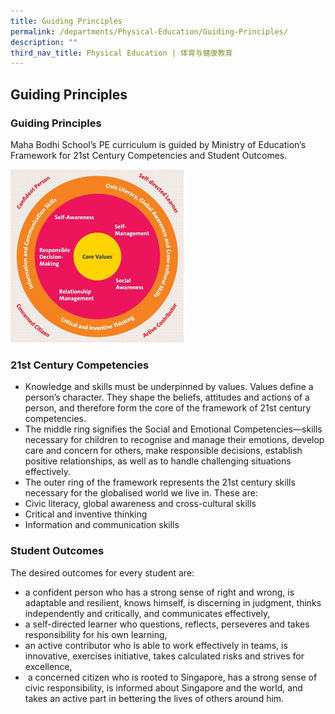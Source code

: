 ```yaml
---
title: Guiding Principles
permalink: /departments/Physical-Education/Guiding-Principles/
description: ""
third_nav_title: Physical Education | 体育与健康教育
---
```

## Guiding Principles

### Guiding Principles

Maha Bodhi School’s PE curriculum is guided by Ministry of Education’s Framework for 21st Century Competencies and Student Outcomes.


<img style="width: 55%;" src="/images/swissroll.jpeg"> 


### 21st Century Competencies

*   Knowledge and skills must be underpinned by values. Values define a person’s character. They shape the beliefs, attitudes and actions of a person, and therefore form the core of the framework of 21st century competencies.
*   The middle ring signifies the Social and Emotional Competencies—skills necessary for children to recognise and manage their emotions, develop care and concern for others, make responsible decisions, establish positive relationships, as well as to handle challenging situations effectively.
*   The outer ring of the framework represents the 21st century skills necessary for the globalised world we live in. These are:
*   Civic literacy, global awareness and cross-cultural skills
*   Critical and inventive thinking
*   Information and communication skills

### Student Outcomes


The desired outcomes for every student are:

*   a confident person who has a strong sense of right and wrong, is adaptable and resilient, knows himself, is discerning in judgment, thinks independently and critically, and communicates effectively,
*   a self-directed learner who questions, reflects, perseveres and takes responsibility for his own learning,
*   an active contributor who is able to work effectively in teams, is innovative, exercises initiative, takes calculated risks and strives for excellence,
*   &nbsp;a concerned citizen who is rooted to Singapore, has a strong sense of civic responsibility, is informed about Singapore and the world, and takes an active part in bettering the lives of others around him.